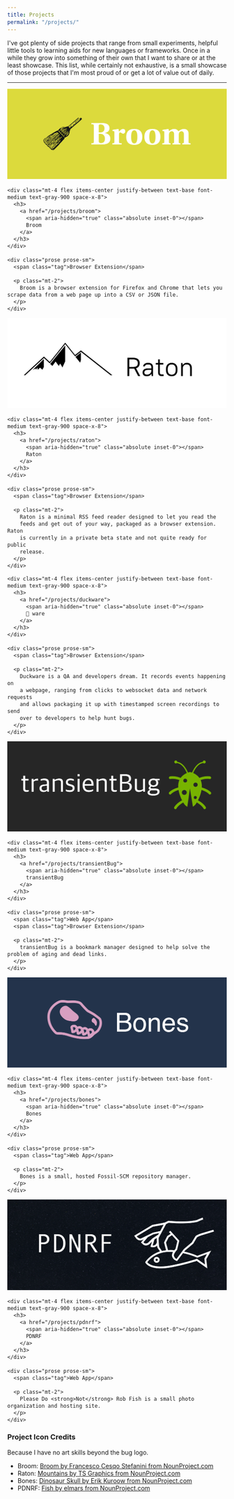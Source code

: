 ```yaml
---
title: Projects
permalink: "/projects/"
---
```


<p>
  I've got plenty of side projects that range from small experiments, helpful
  little tools to learning aids for new languages or frameworks. Once in a
  while they grow into something of their own that I want to share or at the
  least showcase. This list, while certainly not exhaustive, is a small showcase
  of those projects that I'm most proud of or get a lot of value out of daily.
</p>

<hr />

<div class="mt-6 grid grid-cols-1 gap-x-8 gap-y-8 sm:grid-cols-2 sm:gap-y-10 lg:grid-cols-3 not-prose">
  <div class="relative group">
    <div class="overflow-hidden bg-gray-100">
      <img src="/assets/projects/broom/cover.png" alt="Broom cover image" class="object-center object-cover">
    </div>

    <div class="mt-4 flex items-center justify-between text-base font-medium text-gray-900 space-x-8">
      <h3>
        <a href="/projects/broom">
          <span aria-hidden="true" class="absolute inset-0"></span>
          Broom
        </a>
      </h3>
    </div>

    <div class="prose prose-sm">
      <span class="tag">Browser Extension</span>

      <p class="mt-2">
        Broom is a browser extension for Firefox and Chrome that lets you scrape data from a web page up into a CSV or JSON file.
      </p>
    </div>
  </div>

  <div class="relative group">
    <div class="overflow-hidden bg-gray-100">
      <img src="/assets/projects/raton/cover.png" alt="Raton cover image" class="object-center object-cover">
    </div>

    <div class="mt-4 flex items-center justify-between text-base font-medium text-gray-900 space-x-8">
      <h3>
        <a href="/projects/raton">
          <span aria-hidden="true" class="absolute inset-0"></span>
          Raton
        </a>
      </h3>
    </div>

    <div class="prose prose-sm">
      <span class="tag">Browser Extension</span>

      <p class="mt-2">
        Raton is a minimal RSS feed reader designed to let you read the
        feeds and get out of your way, packaged as a browser extension. Raton
        is currently in a private beta state and not quite ready for public
        release.
      </p>
    </div>
  </div>

  <div class="relative group">
    <!--<div class="overflow-hidden bg-gray-100">-->
      <!--<img src="/assets/projects/duckware/cover.png" alt="Duckware cover image" class="object-center object-cover">-->
    <!--</div>-->

    <div class="mt-4 flex items-center justify-between text-base font-medium text-gray-900 space-x-8">
      <h3>
        <a href="/projects/duckware">
          <span aria-hidden="true" class="absolute inset-0"></span>
          🦆 ware
        </a>
      </h3>
    </div>

    <div class="prose prose-sm">
      <span class="tag">Browser Extension</span>

      <p class="mt-2">
        Duckware is a QA and developers dream. It records events happening on
        a webpage, ranging from clicks to websocket data and network requests
        and allows packaging it up with timestamped screen recordings to send
        over to developers to help hunt bugs.
      </p>
    </div>
  </div>

  <div class="relative group">
    <div class="overflow-hidden bg-gray-100">
      <img src="/assets/projects/transientBug/cover.png" alt="transientBug cover image" class="object-center object-cover">
    </div>

    <div class="mt-4 flex items-center justify-between text-base font-medium text-gray-900 space-x-8">
      <h3>
        <a href="/projects/transientBug">
          <span aria-hidden="true" class="absolute inset-0"></span>
          transientBug
        </a>
      </h3>
    </div>

    <div class="prose prose-sm">
      <span class="tag">Web App</span>
      <span class="tag">Browser Extension</span>

      <p class="mt-2">
        transientBug is a bookmark manager designed to help solve the problem of aging and dead links.
      </p>
    </div>
  </div>

  <div class="relative group">
    <div class="overflow-hidden bg-gray-100">
      <img src="/assets/projects/bones/cover.png" alt="Bones cover image" class="object-center object-cover">
    </div>

    <div class="mt-4 flex items-center justify-between text-base font-medium text-gray-900 space-x-8">
      <h3>
        <a href="/projects/bones">
          <span aria-hidden="true" class="absolute inset-0"></span>
          Bones
        </a>
      </h3>
    </div>

    <div class="prose prose-sm">
      <span class="tag">Web App</span>

      <p class="mt-2">
        Bones is a small, hosted Fossil-SCM repository manager.
      </p>
    </div>
  </div>

  <div class="relative group">
    <div class="overflow-hidden bg-gray-100">
      <img src="/assets/projects/pdnrf/cover.png" alt="Please do not rob fish cover image" class="object-center object-cover">
    </div>

    <div class="mt-4 flex items-center justify-between text-base font-medium text-gray-900 space-x-8">
      <h3>
        <a href="/projects/pdnrf">
          <span aria-hidden="true" class="absolute inset-0"></span>
          PDNRF
        </a>
      </h3>
    </div>

    <div class="prose prose-sm">
      <span class="tag">Web App</span>

      <p class="mt-2">
        Please Do <strong>Not</strong> Rob Fish is a small photo organization and hosting site.
      </p>
    </div>
  </div>
</div>

### Project Icon Credits
Because I have no art skills beyond the bug logo.

- <span class="text-xs font-mono">Broom: <a href="https://thenounproject.com/icon/broom-302960/">Broom by Francesco Cesqo Stefanini from NounProject.com</a></span>
- <span class="text-xs font-mono">Raton: <a href="https://thenounproject.com/icon/mountains-542371/">Mountains by TS Graphics from NounProject.com</a></span>
- <span class="text-xs font-mono">Bones: <a href="https://thenounproject.com/icon/dinosaur-skull-347287/">Dinosaur Skull by Erik Kuroow from NounProject.com</a></span>
- <span class="text-xs font-mono">PDNRF: <a href="https://thenounproject.com/icon/fish-554779/">Fish by elmars from NounProject.com</a></span>

